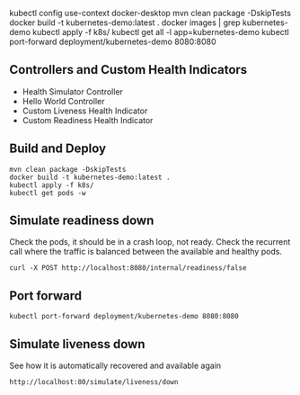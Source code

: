 kubectl config use-context docker-desktop
mvn clean package -DskipTests
docker build -t kubernetes-demo:latest .
docker images | grep kubernetes-demo
kubectl apply -f k8s/
kubectl get all -l app=kubernetes-demo
kubectl port-forward deployment/kubernetes-demo 8080:8080

## Controllers and Custom Health Indicators 
- Health Simulator Controller
- Hello World Controller
- Custom Liveness Health Indicator
- Custom Readiness Health Indicator

## Build and Deploy
```
mvn clean package -DskipTests
docker build -t kubernetes-demo:latest .
kubectl apply -f k8s/
kubectl get pods -w
```

## Simulate readiness down
Check the pods, it should be in a crash loop, not ready.
Check the recurrent call where the traffic is balanced between the available and healthy pods.
```
curl -X POST http://localhost:8080/internal/readiness/false
```
## Port forward
```
kubectl port-forward deployment/kubernetes-demo 8080:8080
```

## Simulate liveness down
See how it is automatically recovered and available again
```
http://localhost:80/simulate/liveness/down
```
